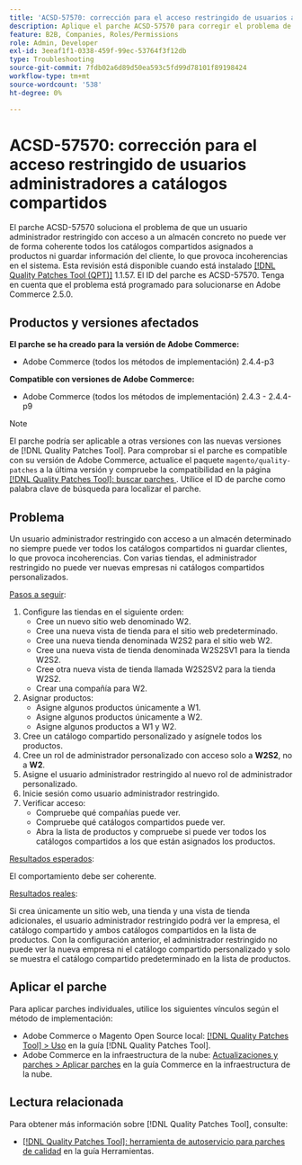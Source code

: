 ```yaml
---
title: 'ACSD-57570: corrección para el acceso restringido de usuarios administradores a catálogos compartidos'
description: Aplique el parche ACSD-57570 para corregir el problema de Adobe Commerce en el que un usuario administrador restringido con acceso a un almacén determinado no puede ver de forma coherente todos los catálogos compartidos asignados a productos o guardar información del cliente, lo que provoca incoherencias en el sistema.
feature: B2B, Companies, Roles/Permissions
role: Admin, Developer
exl-id: 3eeaf1f1-0338-459f-99ec-53764f3f12db
type: Troubleshooting
source-git-commit: 7fdb02a6d89d50ea593c5fd99d78101f89198424
workflow-type: tm+mt
source-wordcount: '538'
ht-degree: 0%

---
```


# ACSD-57570: corrección para el acceso restringido de usuarios administradores a catálogos compartidos

El parche ACSD-57570 soluciona el problema de que un usuario administrador restringido con acceso a un almacén concreto no puede ver de forma coherente todos los catálogos compartidos asignados a productos ni guardar información del cliente, lo que provoca incoherencias en el sistema. Esta revisión está disponible cuando está instalado [[!DNL Quality Patches Tool (QPT)]](/help/tools/quality-patches-tool/quality-patches-tool-to-self-serve-quality-patches.md) 1.1.57. El ID del parche es ACSD-57570. Tenga en cuenta que el problema está programado para solucionarse en Adobe Commerce 2.5.0.

## Productos y versiones afectados

**El parche se ha creado para la versión de Adobe Commerce:**

* Adobe Commerce (todos los métodos de implementación) 2.4.4-p3

**Compatible con versiones de Adobe Commerce:**

* Adobe Commerce (todos los métodos de implementación) 2.4.3 - 2.4.4-p9

>[!NOTE]
>
>El parche podría ser aplicable a otras versiones con las nuevas versiones de [!DNL Quality Patches Tool]. Para comprobar si el parche es compatible con su versión de Adobe Commerce, actualice el paquete `magento/quality-patches` a la última versión y compruebe la compatibilidad en la página [[!DNL Quality Patches Tool]: buscar parches ](https://experienceleague.adobe.com/tools/commerce-quality-patches/index.html?lang=es). Utilice el ID de parche como palabra clave de búsqueda para localizar el parche.

## Problema

Un usuario administrador restringido con acceso a un almacén determinado no siempre puede ver todos los catálogos compartidos ni guardar clientes, lo que provoca incoherencias. Con varias tiendas, el administrador restringido no puede ver nuevas empresas ni catálogos compartidos personalizados.

<u>Pasos a seguir</u>:

1. Configure las tiendas en el siguiente orden:
   * Cree un nuevo sitio web denominado W2.
   * Cree una nueva vista de tienda para el sitio web predeterminado.
   * Cree una nueva tienda denominada W2S2 para el sitio web W2.
   * Cree una nueva vista de tienda denominada W2S2SV1 para la tienda W2S2.
   * Cree otra nueva vista de tienda llamada W2S2SV2 para la tienda W2S2.
   * Crear una compañía para W2.
1. Asignar productos:
   * Asigne algunos productos únicamente a W1.
   * Asigne algunos productos únicamente a W2.
   * Asigne algunos productos a W1 y W2.
1. Cree un catálogo compartido personalizado y asígnele todos los productos.
1. Cree un rol de administrador personalizado con acceso solo a **W2S2**, no a **W2**.
1. Asigne el usuario administrador restringido al nuevo rol de administrador personalizado.
1. Inicie sesión como usuario administrador restringido.
1. Verificar acceso:
   * Compruebe qué compañías puede ver.
   * Compruebe qué catálogos compartidos puede ver.
   * Abra la lista de productos y compruebe si puede ver todos los catálogos compartidos a los que están asignados los productos.

<u>Resultados esperados</u>:

El comportamiento debe ser coherente.

<u>Resultados reales</u>:

Si crea únicamente un sitio web, una tienda y una vista de tienda adicionales, el usuario administrador restringido podrá ver la empresa, el catálogo compartido y ambos catálogos compartidos en la lista de productos. Con la configuración anterior, el administrador restringido no puede ver la nueva empresa ni el catálogo compartido personalizado y solo se muestra el catálogo compartido predeterminado en la lista de productos.

## Aplicar el parche

Para aplicar parches individuales, utilice los siguientes vínculos según el método de implementación:

* Adobe Commerce o Magento Open Source local: [[!DNL Quality Patches Tool] > Uso](/help/tools/quality-patches-tool/usage.md) en la guía [!DNL Quality Patches Tool].
* Adobe Commerce en la infraestructura de la nube: [Actualizaciones y parches > Aplicar parches](https://experienceleague.adobe.com/docs/commerce-cloud-service/user-guide/develop/upgrade/apply-patches.html?lang=es) en la guía Commerce en la infraestructura de la nube.

## Lectura relacionada

Para obtener más información sobre [!DNL Quality Patches Tool], consulte:

* [[!DNL Quality Patches Tool]: herramienta de autoservicio para parches de calidad](/help/tools/quality-patches-tool/quality-patches-tool-to-self-serve-quality-patches.md) en la guía Herramientas.
